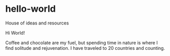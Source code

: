 # hello-world
House of ideas and resources

Hi World!

Coffee and chocolate are my fuel, but spending time in nature is where I find solitude and rejuvenation. 
I have traveled to 20 countries and counting. 
